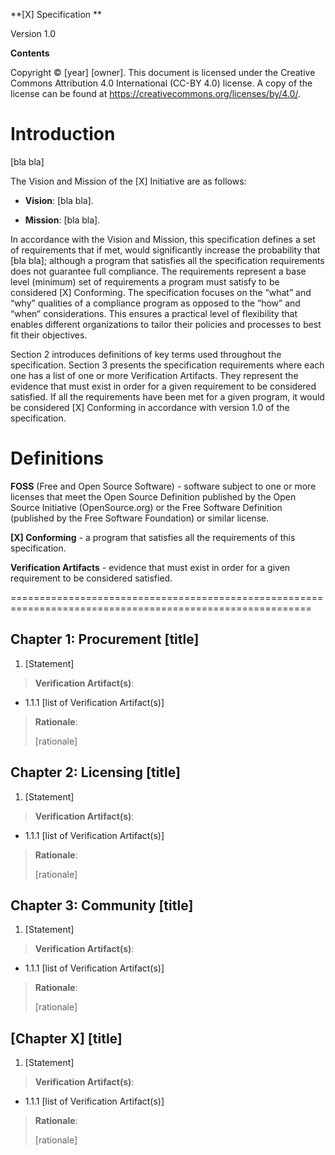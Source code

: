 **[X] Specification **

Version 1.0

**Contents**

Copyright © [year] [owner]. This document is licensed under
the Creative Commons Attribution 4.0 International (CC-BY 4.0) license.
A copy of the license can be found at
<https://creativecommons.org/licenses/by/4.0/>.

Introduction 
===========================================================================================================

[bla bla]

The Vision and Mission of the [X] Initiative are as follows:

-   **Vision**: [bla bla].

-   **Mission**: [bla bla].

In accordance with the Vision and Mission, this specification defines a
set of requirements that if met, would significantly increase the
probability that [bla bla]; although a 
program that satisfies all the specification requirements does not
guarantee full compliance. The requirements represent a base level
(minimum) set of requirements a program must satisfy to be considered
[X] Conforming. The specification focuses on the “what” and “why”
qualities of a compliance program as opposed to the “how” and “when”
considerations. This ensures a practical level of flexibility that
enables different organizations to tailor their policies and processes
to best fit their objectives.

Section 2 introduces definitions of key terms used throughout the
specification. Section 3 presents the specification requirements where
each one has a list of one or more Verification Artifacts. They
represent the evidence that must exist in order for a given requirement
to be considered satisfied. If all the requirements have been met for a
given program, it would be considered [X] Conforming in accordance
with version 1.0 of the specification.

Definitions
===========

**FOSS** (Free and Open Source Software) - software subject to one or
more licenses that meet the Open Source Definition published by the Open
Source Initiative (OpenSource.org) or the Free Software Definition
(published by the Free Software Foundation) or similar license.

**[X] Conforming** - a program that satisfies all the requirements
of this specification.

**Verification Artifacts** - evidence that must exist in order for a
given requirement to be considered satisfied.

==========================================================================================================

Chapter 1: Procurement
[title]
---------------------------------------------------------------------------------------------------------------------------------

1.  [Statement]

> **Verification Artifact(s)**:

-   1.1.1 [list of Verification Artifact(s)]

> **Rationale**:
>
> [rationale]

Chapter 2: Licensing
[title]
---------------------------------------------------------------------------------------------------------------------------------

1.  [Statement]

> **Verification Artifact(s)**:

-   1.1.1 [list of Verification Artifact(s)]

> **Rationale**:
>
> [rationale]


Chapter 3: Community
[title]
---------------------------------------------------------------------------------------------------------------------------------

1.  [Statement]

> **Verification Artifact(s)**:

-   1.1.1 [list of Verification Artifact(s)]

> **Rationale**:
>
> [rationale]

[Chapter X]
[title]
---------------------------------------------------------------------------------------------------------------------------------

1.  [Statement]

> **Verification Artifact(s)**:

-   1.1.1 [list of Verification Artifact(s)]

> **Rationale**:
>
> [rationale]

